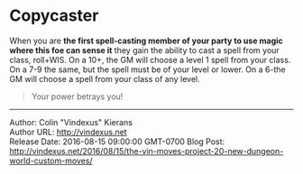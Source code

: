 # Copycaster
When you are **the first spell-casting member of your party to use magic where this foe can sense it** they gain the ability to cast a spell from your class, roll+WIS. On a 10+, the GM will choose a level 1 spell from your class. On a 7-9 the same, but the spell must be of your level or lower. On a 6-the GM will choose a spell from your class of any level.

>Your power betrays you!

---
Author: Colin "Vindexus" Kierans  
Author URL: http://vindexus.net  
Release Date: 2016-08-15 09:00:00 GMT-0700
Blog Post: http://vindexus.net/2016/08/15/the-vin-moves-project-20-new-dungeon-world-custom-moves/
